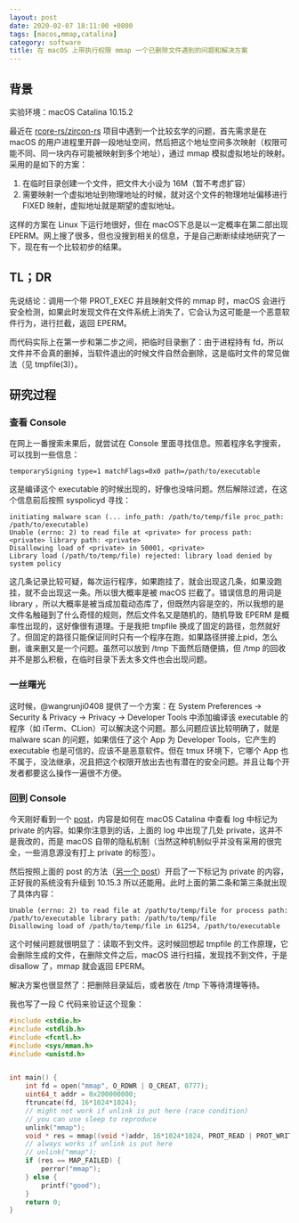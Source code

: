 ```yaml
---
layout: post
date: 2020-02-07 18:11:00 +0800
tags: [macos,mmap,catalina]
category: software
title: 在 macOS 上带执行权限 mmap 一个已删除文件遇到的问题和解决方案
---
```


## 背景

实验环境：macOS Catalina 10.15.2

最近在 [rcore-rs/zircon-rs](https://github.com/rcore-os/zircon-rs) 项目中遇到一个比较玄学的问题，首先需求是在 macOS 的用户进程里开辟一段地址空间，然后把这个地址空间多次映射（权限可能不同、同一块内存可能被映射到多个地址），通过 mmap 模拟虚拟地址的映射。采用的是如下的方案：

1. 在临时目录创建一个文件，把文件大小设为 16M（暂不考虑扩容）
2. 需要映射一个虚拟地址到物理地址的时候，就对这个文件的物理地址偏移进行 FIXED 映射，虚拟地址就是期望的虚拟地址。

这样的方案在 Linux 下运行地很好，但在 macOS下总是以一定概率在第二部出现 EPERM。网上搜了很多，但也没搜到相关的信息，于是自己断断续续地研究了一下，现在有一个比较初步的结果。

## TL；DR

先说结论：调用一个带 PROT_EXEC 并且映射文件的 mmap 时，macOS 会进行安全检测，如果此时发现文件在文件系统上消失了，它会认为这可能是一个恶意软件行为，进行拦截，返回 EPERM。

而代码实际上在第一步和第二步之间，把临时目录删了：由于进程持有 fd，所以文件并不会真的删掉，当软件退出的时候文件自然会删除，这是临时文件的常见做法（见 tmpfile(3)）。

## 研究过程

### 查看 Console

在网上一番搜索未果后，就尝试在 Console 里面寻找信息。照着程序名字搜索，可以找到一些信息：

```
temporarySigning type=1 matchFlags=0x0 path=/path/to/executable
```

这是编译这个 executable 的时候出现的，好像也没啥问题。然后解除过滤，在这个信息前后按照 syspolicyd 寻找：

````
initiating malware scan (... info_path: /path/to/temp/file proc_path: /path/to/executable)
Unable (errno: 2) to read file at <private> for process path: <private> library path: <private>
Disallowing load of <private> in 50001, <private>
Library load (/path/to/temp/file) rejected: library load denied by system policy
````

这几条记录比较可疑，每次运行程序，如果跑挂了，就会出现这几条，如果没跑挂，就不会出现这一条。所以很大概率是被 macOS 拦截了。错误信息的用词是 library ，所以大概率是被当成加载动态库了，但既然内容是空的，所以我想的是文件名触碰到了什么奇怪的规则，然后文件名又是随机的，随机导致 EPERM 是概率性出现的，这好像很有道理。于是我把 tmpfile 换成了固定的路径，忽然就好了。但固定的路径只能保证同时只有一个程序在跑，如果路径拼接上pid，怎么删，谁来删又是一个问题。虽然可以放到 /tmp 下面然后随便搞，但 /tmp 的回收并不是那么积极，在临时目录下丢太多文件也会出现问题。

### 一丝曙光

这时候，@wangrunji0408 提供了一个方案：在 System Preferences -> Security & Privacy -> Privacy -> Developer Tools 中添加编译该 executable 的程序（如 iTerm、CLion）可以解决这个问题。那么问题应该比较明确了，就是 malware scan 的问题，如果信任了这个 App 为 Developer Tools，它产生的 executable 也是可信的，应该不是恶意软件。但在 tmux 环境下，它哪个 App 也不属于，没法继承，况且把这个权限开放出去也有潜在的安全问题。并且让每个开发者都要这么操作一遍很不方便。

### 回到 Console

今天刚好看到一个 [post](https://georgegarside.com/blog/macos/sierra-console-private/)，内容是如何在 macOS Catalina 中查看 log 中标记为 private 的内容。如果你注意到的话，上面的 log 中出现了几处 private，这并不是我改的，而是 macOS 自带的隐私机制（当然这种机制似乎并没有采用的很完全，一些消息源没有打上 private 的标签）。

然后按照上面的 post 的方法（[另一个 post](https://saagarjha.com/blog/2019/09/29/making-os-log-public-on-macos-catalina/)）开启了一下标记为 private 的内容，正好我的系统没有升级到 10.15.3 所以还能用。此时上面的第二条和第三条就出现了具体内容：

```
Unable (errno: 2) to read file at /path/to/temp/file for process path: /path/to/executable library path: /path/to/temp/file
Disallowing load of /path/to/temp/file in 61254, /path/to/executable
```

这个时候问题就很明显了：读取不到文件。这时候回想起 tmpfile 的工作原理，它会删除生成的文件，在删除文件之后，macOS 进行扫描，发现找不到文件，于是 disallow 了，mmap 就会返回 EPERM。

解决方案也很显然了：把删除目录延后，或者放在 /tmp 下等待清理等待。

我也写了一段 C 代码来验证这个现象：

```cpp
#include <stdio.h>
#include <stdlib.h>
#include <fcntl.h>
#include <sys/mman.h>
#include <unistd.h>


int main() {
    int fd = open("mmap", O_RDWR | O_CREAT, 0777);
    uint64_t addr = 0x200000000;
    ftruncate(fd, 16*1024*1024);
    // might not work if unlink is put here (race condition)
    // you can use sleep to reproduce
    unlink("mmap");
    void * res = mmap((void *)addr, 16*1024*1024, PROT_READ | PROT_WRITE | PROT_EXEC, MAP_SHARED | MAP_FIXED, fd, 0);
    // always works if unlink is put here
    // unlink("mmap");
    if (res == MAP_FAILED) {
        perror("mmap");
    } else {
        printf("good");
    }
    return 0;
}

```

